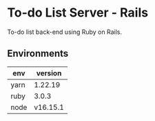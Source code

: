 # To-do List Server - Rails

To-do list back-end using Ruby on Rails.

## Environments

| env  | version  |
| ---- | -------- |
| yarn | 1.22.19  |
| ruby | 3.0.3    |
| node | v16.15.1 |
